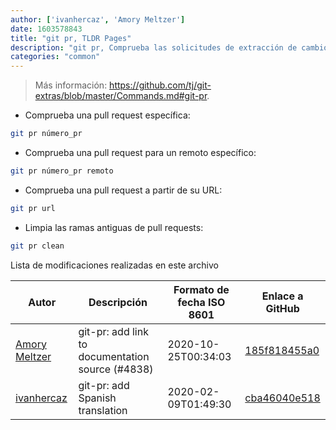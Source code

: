 ```yaml
---
author: ['ivanhercaz', 'Amory Meltzer']
date: 1603578843
title: "git pr, TLDR Pages"
description: "git pr, Comprueba las solicitudes de extracción de cambios (*pull requests*) de GitHub localmente."
categories: "common"
---
```

> Más información: <https://github.com/tj/git-extras/blob/master/Commands.md#git-pr>.

- Comprueba una pull request específica:

```bash
git pr número_pr
```

- Comprueba una pull request para un remoto específico:

```bash
git pr número_pr remoto
```

- Comprueba una pull request a partir de su URL:

```bash
git pr url
```

- Limpia las ramas antiguas de pull requests:

```bash
git pr clean
```
Lista de modificaciones realizadas en este archivo


Autor | Descripción | Formato de fecha ISO 8601 | Enlace a GitHub
------|-----|-----|-----
[Amory Meltzer](mailto:Amorymeltzer@gmail.com) | git-pr: add link to documentation source (#4838) | 2020-10-25T00:34:03 | [185f818455a0](https://github.com/tldr-pages/tldr/commit/185f818455a0698fc80e3643f03c073faf80ea9d)
[ivanhercaz](mailto:ivan@ivanhercaz.com) | git-pr: add Spanish translation | 2020-02-09T01:49:30 | [cba46040e518](https://github.com/tldr-pages/tldr/commit/cba46040e518aa4379a8facb1f6596eaed69abad)

